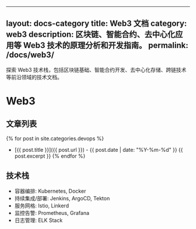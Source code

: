<!-- docs/web3/index.md -->
---
layout: docs-category
title: Web3 文档
category: web3
description: 区块链、智能合约、去中心化应用等 Web3 技术的原理分析和开发指南。
permalink: /docs/web3/
---

探索 Web3 技术栈，包括区块链基础、智能合约开发、去中心化存储、跨链技术等前沿领域的技术文档。

# Web3

## 文章列表

{% for post in site.categories.devops %}
- [{{ post.title }}]({{ post.url }}) - {{ post.date | date: "%Y-%m-%d" }}
  {{ post.excerpt }}
{% endfor %}

## 技术栈

- 容器编排: Kubernetes, Docker
- 持续集成/部署: Jenkins, ArgoCD, Tekton
- 服务网格: Istio, Linkerd
- 监控告警: Prometheus, Grafana
- 日志管理: ELK Stack